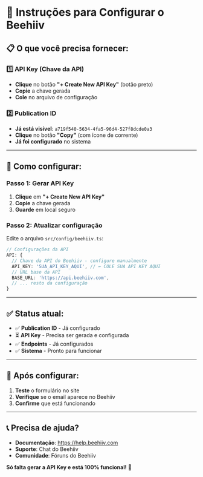 # 🐝 Instruções para Configurar o Beehiiv

## 📋 O que você precisa fornecer:

### **1️⃣ API Key (Chave da API)**
- **Clique** no botão **"+ Create New API Key"** (botão preto)
- **Copie** a chave gerada
- **Cole** no arquivo de configuração

### **2️⃣ Publication ID**
- **Já está visível**: `a719f540-5634-4fa5-96d4-527f8dcde0a3`
- **Clique** no botão **"Copy"** (com ícone de corrente)
- **Já foi configurado** no sistema

---

## 🔧 Como configurar:

### **Passo 1: Gerar API Key**
1. **Clique** em **"+ Create New API Key"**
2. **Copie** a chave gerada
3. **Guarde** em local seguro

### **Passo 2: Atualizar configuração**
Edite o arquivo `src/config/beehiiv.ts`:

```typescript
// Configurações da API
API: {
  // Chave da API do Beehiiv - configure manualmente
  API_KEY: 'SUA_API_KEY_AQUI', // ← COLE SUA API KEY AQUI
  // URL base da API
  BASE_URL: 'https://api.beehiiv.com',
  // ... resto da configuração
}
```

---

## ✅ Status atual:

- ✅ **Publication ID** - Já configurado
- ⏳ **API Key** - Precisa ser gerada e configurada
- ✅ **Endpoints** - Já configurados
- ✅ **Sistema** - Pronto para funcionar

---

## 🚀 Após configurar:

1. **Teste** o formulário no site
2. **Verifique** se o email aparece no Beehiiv
3. **Confirme** que está funcionando

---

## 📞 Precisa de ajuda?

- **Documentação**: https://help.beehiiv.com
- **Suporte**: Chat do Beehiiv
- **Comunidade**: Fóruns do Beehiiv

**Só falta gerar a API Key e está 100% funcional!** 🎉
